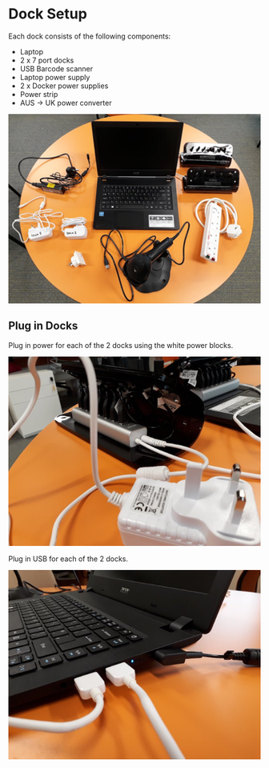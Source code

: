 # Dock Setup

Each dock consists of the following components:

* Laptop
* 2 x 7 port docks
* USB Barcode scanner
* Laptop power supply
* 2 x Docker power supplies
* Power strip
* AUS -&gt; UK power converter

![](/assets/20180226_085954.jpg)

## Plug in Docks

Plug in power for each of the 2 docks using the white power blocks.

![](/assets/20180226_090213.jpg)

Plug in USB for each of the 2 docks.

![](/assets/20180226_090150.jpg)



